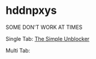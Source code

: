 # hddnpxys

SOME DON'T WORK AT TIMES

Single Tab:
[The Simple Unblocker](https://simpleregistry.repair/)



Multi Tab:




